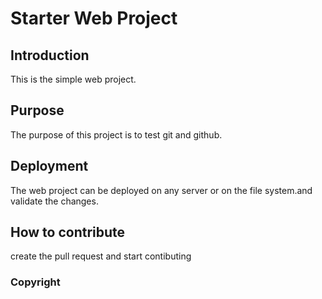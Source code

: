 # Starter Web Project

## Introduction
This is the simple web project.

## Purpose

The purpose of this project is to test git and github.

## Deployment

The web project can be deployed on any server or on the file system.and validate the changes.

## How to contribute

create the pull request and start contibuting

### Copyright
